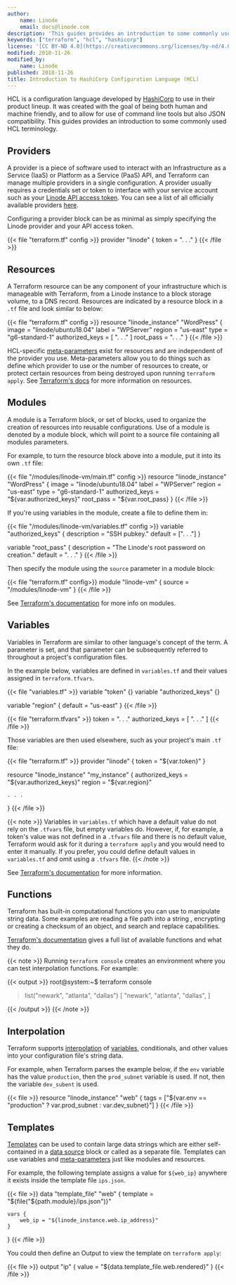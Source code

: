 ```yaml
---
author:
    name: Linode
    email: docs@linode.com
description: 'This guides provides an introduction to some commonly used HCL terminology.'
keywords: ["terraform", "hcl", "hashicorp"]
license: '[CC BY-ND 4.0](https://creativecommons.org/licenses/by-nd/4.0)'
modified: 2018-11-26
modified_by:
    name: Linode
published: 2018-11-26
title: Introduction to HashiCorp Configuration Language (HCL)
---
```


HCL is a configuration language developed by [HashiCorp](https://www.hashicorp.com/) to use in their product lineup. It was created with the goal of being both human and machine friendly, and to allow for use of command line tools but also JSON compatibility. This guides provides an introduction to some commonly used HCL terminology.

## Providers

A provider is a piece of software used to interact with an Infrastructure as a Service (IaaS) or  Platform as a Service (PaaS) API, and Terraform can manage multiple providers in a single configuration. A provider usually requires a credentials set or token to interface with your service account such as your [Linode API access token](/docs/platform/api/getting-started-with-the-linode-api/#get-an-access-token). You can see a list of all officially available providers [here](https://www.terraform.io/docs/providers/).

Configuring a provider block can be as minimal as simply specifying the Linode provider and your API access token.

{{< file "terraform.tf" config >}}
provider "linode" {
    token = ". . ."
}
{{< /file >}}


## Resources

A Terraform resource can be any component of your infrastructure which is manageable with Terraform, from a Linode instance to a block storage volume, to a DNS record. Resources are indicated by a resource block in a `.tf` file and look similar to below:

{{< file "terraform.tf" config >}}
resource "linode_instance" "WordPress" {
    image = "linode/ubuntu18.04"
    label = "WPServer"
    region = "us-east"
    type = "g6-standard-1"
    authorized_keys = [ ". . ." ]
    root_pass = ". . ."
}
{{< /file >}}

HCL-specific [meta-parameters](https://www.terraform.io/docs/configuration/resources.html#meta-parameters) exist for resources and are independent of the provider you use. Meta-parameters allow you to do things such as define which provider to use or the number of resources to create, or protect certain resources from being destroyed upon running `terraform apply`. See [Terraform's docs](https://www.terraform.io/docs/configuration/resources.html) for more information on resources.


## Modules

A module is a Terraform block, or set of blocks, used to organize the creation of resources into reusable configurations. Use of a module is denoted by a module block, which will point to a source file containing all modules parameters.

For example, to turn the resource block above into a module, put it into its own `.tf` file:

{{< file "/modules/linode-vm/main.tf" config >}}
resource "linode_instance" "WordPress" {
    image = "linode/ubuntu18.04"
    label = "WPServer"
    region = "us-east"
    type = "g6-standard-1"
    authorized_keys = "${var.authorized_keys}"
    root_pass = "${var.root_pass}
}
{{< /file >}}

If you're using variables in the module, create a file to define them in:

{{< file "/modules/linode-vm/variables.tf" config >}}
variable "authorized_keys" {
    description = "SSH pubkey."
    default = [". . ."]
}

variable "root_pass" {
    description = "The Linode's root password on creation."
    default = ". . ."
}
{{< /file >}}

Then specify the module using the `source` parameter in a module block:

{{< file "terraform.tf" config>}}
module "linode-vm" {
    source = "/modules/linode-vm"
}
{{< /file >}}

See [Terraform's documentation](https://www.terraform.io/docs/modules/index.html) for more info on modules.


## Variables

Variables in Terraform are similar to other language's concept of the term. A parameter is set, and that parameter can be subsequently referred to throughout a project's configuration files.

In the example below, variables are defined in `variables.tf` and their values assigned in `terraform.tfvars`.

{{< file "variables.tf" >}}
variable "token" {}
variable "authorized_keys" {}

variable "region" {
    default = "us-east"
}
{{< /file >}}

{{< file "terraform.tfvars" >}}
token = ". . ."
authorized_keys = [ ". . ." ]
{{< /file >}}

Those variables are then used elsewhere, such as your project's main `.tf` file:

{{< file "terraform.tf" >}}
provider "linode" {
    token = "${var.token}"
}

resource "linode_instance" "my_instance" {
    authorized_keys = "${var.authorized_keys}"
    region = "${var.region}"

    . . .
}
{{< /file >}}

{{< note >}}
Variables in `variables.tf` which have a default value do not rely on the `.tfvars` file, but empty variables do. However, if, for example, a token's value was not defined in a `.tfvars` file and there is no default value, Terraform would ask for it during a `terraform apply` and you would need to enter it manually. If you prefer, you could define default values in `variables.tf` and omit using a `.tfvars` file.
{{< /note >}}

See [Terraform's documentation](https://www.terraform.io/intro/getting-started/variables.html) for more information.


## Functions

Terraform has built-in computational functions you can use to manipulate string data. Some examples are reading a file path into a string , encrypting or creating a checksum of an object, and search and replace capabilities.

[Terraform's documentation](https://www.terraform.io/docs/configuration/interpolation.html#supported-built-in-functions) gives a full list of available functions and what they do.

{{< note >}}
Running `terraform console` creates an environment where you can test interpolation functions. For example:

{{< output >}}
root@system:~$ terraform console
> list("newark", "atlanta", "dallas")
[
  "newark",
  "atlanta",
  "dallas",
]
>
{{< /output >}}
{{< /note >}}


## Interpolation

Terraform supports [interpolation](https://en.wikipedia.org/wiki/String_interpolation) of [variables](https://www.terraform.io/docs/configuration/interpolation.html#available-variables), conditionals, and other values into your configuration file's string data.

For example, when Terraform parses the example below, if the `env` variable has the value `production`, then the `prod_subnet` variable is used. If not, then the variable `dev_subent` is used.

{{< file >}}
resource "linode_instance" "web" {
    tags = ["${var.env == "production" ? var.prod_subnet : var.dev_subnet}"]
}
{{< /file >}}


## Templates

[Templates](https://www.terraform.io/docs/configuration/interpolation.html#templates) can be used to contain large data strings which are either self-contained in a [data source](https://www.terraform.io/docs/configuration/data-sources.html) block or called as a separate file. Templates can use variables and [meta-parameters](https://www.terraform.io/docs/configuration/resources.html#meta-parameters) just like modules and resources.

For example, the following template assigns a value for `${web_ip}` anywhere it exists inside the template file `ips.json`.


{{< file >}}
data "template_file" "web" {
    template = "${file("${path.module}/ips.json")}"

    vars {
        web_ip = "${linode_instance.web.ip_address}"
    }
}
{{< /file >}}

You could then define an Output to view the template on `terraform apply`:

{{< file >}}
output "ip" {
  value = "${data.template_file.web.rendered}"
}
{{< /file >}}
